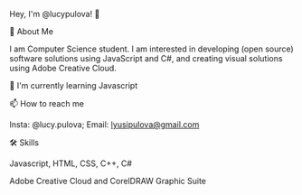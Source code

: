 
Hey, I'm @lucypulova! 👋


🚀 About Me

I am Computer Science student. I am interested in developing (open source) software solutions using JavaScript and C#, and creating visual solutions using Adobe Creative Cloud.


🧠 I'm currently learning Javascript


📫 How to reach me 

Insta: @lucy.pulova;
Email: lyusipulova@gmail.com


🛠 Skills

Javascript, HTML, CSS, C++, C#

Adobe Creative Cloud and CorelDRAW Graphic Suite
